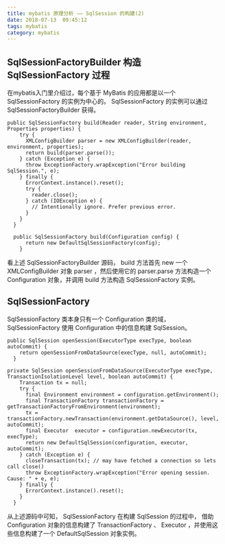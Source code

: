 ```yaml
---
title: mybatis 原理分析 —— SqlSession 的构建(2)
date: 2018-07-13  09:45:12
tags: mybatis
category: mybatis
---
```


## SqlSessionFactoryBuilder 构造 SqlSessionFactory 过程
在mybatis入门里介绍过，每个基于 MyBatis 的应用都是以一个 SqlSessionFactory 的实例为中心的。 SqlSessionFactory 的实例可以通过 SqlSessionFactoryBuilder 获得。

    public SqlSessionFactory build(Reader reader, String environment, Properties properties) {
        try {
          XMLConfigBuilder parser = new XMLConfigBuilder(reader, environment, properties);
          return build(parser.parse());
        } catch (Exception e) {
          throw ExceptionFactory.wrapException("Error building SqlSession.", e);
        } finally {
          ErrorContext.instance().reset();
          try {
            reader.close();
          } catch (IOException e) {
            // Intentionally ignore. Prefer previous error.
          }
        }
      }

      public SqlSessionFactory build(Configuration config) {
          return new DefaultSqlSessionFactory(config);
        }

看上述 SqlSessionFactoryBuilder 源码， build 方法首先 new 一个 XMLConfigBuilder 对象 parser ，然后使用它的 parser.parse 方法构造一个 Configuration 对象，并调用 build 方法构造 SqlSessionFactory 实例。


## SqlSessionFactory
SqlSessionFactory 类本身只有一个 Configuration 类的域， SqlSessionFactory  使用 Configuration 中的信息构建 SqlSession。

    public SqlSession openSession(ExecutorType execType, boolean autoCommit) {
        return openSessionFromDataSource(execType, null, autoCommit);
      }

    private SqlSession openSessionFromDataSource(ExecutorType execType, TransactionIsolationLevel level, boolean autoCommit) {
        Transaction tx = null;
        try {
          final Environment environment = configuration.getEnvironment();
          final TransactionFactory transactionFactory = getTransactionFactoryFromEnvironment(environment);
          tx = transactionFactory.newTransaction(environment.getDataSource(), level, autoCommit);
          final Executor  executor = configuration.newExecutor(tx, execType);
          return new DefaultSqlSession(configuration, executor, autoCommit);
        } catch (Exception e) {
          closeTransaction(tx); // may have fetched a connection so lets call close()
          throw ExceptionFactory.wrapException("Error opening session.  Cause: " + e, e);
        } finally {
          ErrorContext.instance().reset();
        }
      }
从上述源码中可知， SqlSessionFactory 在构建 SqlSession 的过程中， 借助 Configuration 对象的信息构建了 TransactionFactory 、 Executor ，并使用这些信息构建了一个 DefaultSqlSession 对象实例。